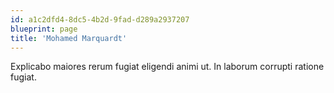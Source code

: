 ```yaml
---
id: a1c2dfd4-8dc5-4b2d-9fad-d289a2937207
blueprint: page
title: 'Mohamed Marquardt'
---
```

Explicabo maiores rerum fugiat eligendi animi ut. In laborum corrupti ratione fugiat.